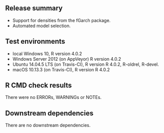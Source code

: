 ## Release summary

* Support for densities from the fGarch package.
* Automated model selection. 

## Test environments
* local Windows 10, R version 4.0.2
* Windows Server 2012 (on AppVeyor) R version 4.0.2
* Ubuntu 14.04.5 LTS (on Travis-CI), R version R 4.0.2, R-oldrel, R-devel.
* macOS 10.13.3 (on Travis-CI), R version R 4.0.2

## R CMD check results
There were no ERRORs, WARNINGs or NOTEs. 

## Downstream dependencies
There are no downstream dependencies.
